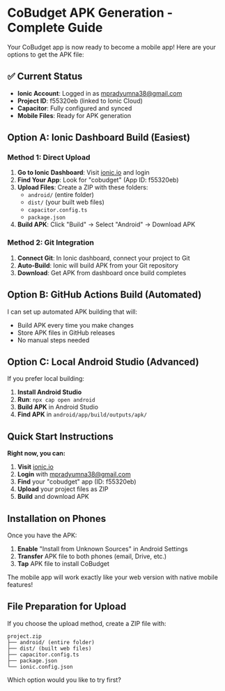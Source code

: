 # CoBudget APK Generation - Complete Guide

Your CoBudget app is now ready to become a mobile app! Here are your options to get the APK file:

## ✅ Current Status
- **Ionic Account**: Logged in as mpradyumna38@gmail.com
- **Project ID**: f55320eb (linked to Ionic Cloud)
- **Capacitor**: Fully configured and synced
- **Mobile Files**: Ready for APK generation

## Option A: Ionic Dashboard Build (Easiest)

### Method 1: Direct Upload
1. **Go to Ionic Dashboard**: Visit [ionic.io](https://ionic.io/) and login
2. **Find Your App**: Look for "cobudget" (App ID: f55320eb)
3. **Upload Files**: Create a ZIP with these folders:
   - `android/` (entire folder)
   - `dist/` (your built web files)
   - `capacitor.config.ts`
   - `package.json`
4. **Build APK**: Click "Build" → Select "Android" → Download APK

### Method 2: Git Integration
1. **Connect Git**: In Ionic dashboard, connect your project to Git
2. **Auto-Build**: Ionic will build APK from your Git repository
3. **Download**: Get APK from dashboard once build completes

## Option B: GitHub Actions Build (Automated)

I can set up automated APK building that will:
- Build APK every time you make changes
- Store APK files in GitHub releases
- No manual steps needed

## Option C: Local Android Studio (Advanced)

If you prefer local building:
1. **Install Android Studio**
2. **Run**: `npx cap open android`
3. **Build APK** in Android Studio
4. **Find APK** in `android/app/build/outputs/apk/`

## Quick Start Instructions

**Right now, you can:**

1. **Visit** [ionic.io](https://ionic.io/) 
2. **Login** with mpradyumna38@gmail.com 
3. **Find** your "cobudget" app (ID: f55320eb)
4. **Upload** your project files as ZIP
5. **Build** and download APK

## Installation on Phones

Once you have the APK:
1. **Enable** "Install from Unknown Sources" in Android Settings
2. **Transfer** APK file to both phones (email, Drive, etc.)
3. **Tap** APK file to install CoBudget

The mobile app will work exactly like your web version with native mobile features!

## File Preparation for Upload

If you choose the upload method, create a ZIP file with:
```
project.zip
├── android/ (entire folder)
├── dist/ (built web files)
├── capacitor.config.ts
├── package.json
└── ionic.config.json
```

Which option would you like to try first?